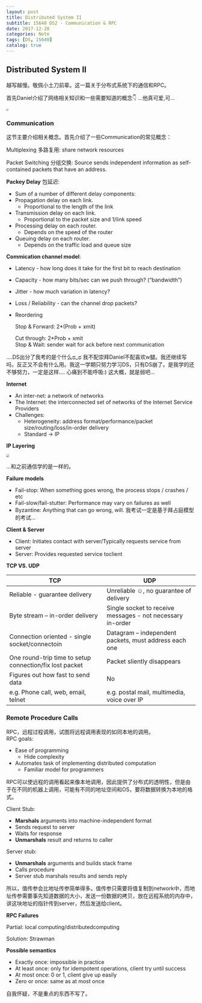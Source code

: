 ```yaml
---
layout: post
title: Distributed System II
subtitle: 15640 DS2 - Communication & RPC
date: 2017-12-20
categories: Note
tags: [DS, 15640]
catalog: true
---
```


## Distributed System II

越写越慢。敬佩小土刀前辈。这一篇关于分布式系统下的通信和RPC。

首先Daniel介绍了网络相关知识和一些需要知道的概念👇 ...他真可爱,可...

<img src="https://raw.githubusercontent.com/YijiaJin/Plot/master/network.png" style="zoom:40%">

### Communication 

这节主要介绍相关概念。首先介绍了一些Communication的常见概念：

Multiplexing 多路复用: share network resources

Packet Switching 分组交换: Source sends independent information as self-contained packets that have an address.

**Packey Delay** 包延迟: 

* Sum of a number of different delay components:
* Propagation delay on each link.
  * Proportional to the length of the link
* Transmission delay on each link.
  * Proportional to the packet size and 1/link speed
* Processing delay on each router.
  * Depends on the speed of the router
* Queuing delay on each router.
  * Depends on the traffic load and queue size

**Commication channel model**:

- Latency - how long does it take for the first bit to reach destination
- Capacity - how many bits/sec can we push through? (“bandwidth”)
- Jitter - how much variation in latency?
- Loss / Reliability - can the channel drop packets?
- Reordering

  Stop & Forward: 2*(Prob + xmit)

  Cut through: 2*Prob + xmit		
  Stop & Wait: sender wait for ack before next communication

….DS出分了我考的是个什么ಥ_ಥ 我不配崇拜Daniel不配喜欢w腿。我还继续写吗，反正又不会有什么用。我这一学期只努力学习DS，只有DS崩了。是我学的还不够努力，一定是这样.... 心痛到不能呼吸:) 这大概，就是弱吧...

**Internet**

* An inter-net: a network of networks
* The Internet: the interconnected set of networks of the Internet Service Providers
* Challenges: 
  * Heterogeneity: address format/performance/packet size/routing/loss/in-order delivery
  * Standard -> IP

**IP Layering**

<img src="https://raw.githubusercontent.com/YijiaJin/Plot/master/IP.png" style="zoom:50%">

...和之前通信学的是一样的。

**Failure models** 



* Fail-stop:  When something goes wrong, the process stops / crashes / etc
* Fail-slow/fail-stutter: Performance may vary on failures as well
* Byzantine: Anything that can go wrong, will. 我考试一定是基于拜占庭模型的考试...

**Client & Server**

* Client: Initiates contact with server/Typically requests service from server
* Server: Provides requested service toclient

**TCP VS. UDP**

| TCP                                      | UDP                                      |
| ---------------------------------------- | ---------------------------------------- |
| Reliable - guarantee delivery            | Unreliable ☺, no guarantee of delivery   |
| Byte stream – in-order delivery          | Single socket to receive messages - not necessary in-order |
| Connection oriented - single socket/connectoin | Datagram – independent packets, must address each one |
| One round-trip time to setup connection/fix lost packet | Packet sliently disappears               |
| Figures out how fast to send data        | No                                       |
| e.g. Phone call, web, email, telnet      | e.g. postal mail, multimedia, voice over IP |



### Remote Procedure Calls

RPC，远程过程调用，试图将远程调用表现的如同本地的调用。				
RPC goals:

* Ease of programming
  * Hide complexity
* Automates task of implementing distributed
  computation
  * Familiar model for programmers

RPC可以使远程的调用看起来像本地调用，因此提供了分布式的透明性，但是由于在不同的机器上调用，可能有不同的地址空间和OS，要将数据转换为本地的格式。

Client Stub: 

* **Marshals** arguments into machine-independent format 
* Sends request to server
* Waits for response
* **Unmarshals** result and returns to caller

Server stub:

* **Unmarshals** arguments and builds stack frame
* Calls procedure
* Server stub marshals results and sends reply

所以，值传参会比地址传参简单得多。值传参只需要将值复制到network中，而地址传参需要事先知道数据的大小，发送一份数据的拷贝，放在远程系统的内存中，讲这块地址的指针传到server，然后发送给client。

**RPC Failures**

Partial: local computing/distributedcomputing

Solution: Strawman

**Possible semantics**

* Exactly once: impossible in practice 
* At least once: only for idempotent operations, client try until success
* At most once: 0 or 1, client give up easily
* Zero or once: same as at most once



自我怀疑，不是重点的东西不写了。
